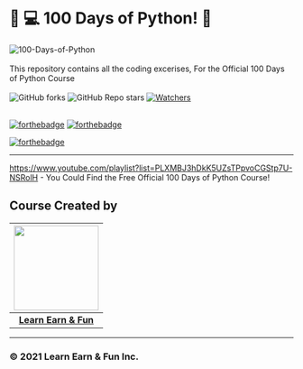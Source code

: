 # 🎯 💻 100 Days of Python! 🐍

![100-Days-of-Python](https://socialify.git.ci/LearnEarn-Fun/100-Days-of-Python/image?description=1&font=KoHo&forks=1&issues=1&language=1&logo=https%3A%2F%2Fraw.githubusercontent.com%2Fhridaya423%2FImages-for-External-Sources1%2Fmain%2FTransparent.png&owner=1&pattern=Circuit%20Board&pulls=1&stargazers=1&theme=Light)
<br><br>
This repository contains all the coding excerises, For the Official 100 Days of Python Course <br><br>
 ![GitHub forks](https://img.shields.io/github/forks/LearnEarn-Fun/100-Days-of-Python?style=for-the-badge)
 ![GitHub Repo stars](https://img.shields.io/github/stars/LearnEarn-Fun/100-Days-of-Python?style=for-the-badge)
 [![Watchers](https://img.shields.io/github/watchers/LearnEarn-Fun/100-Days-of-Python?style=for-the-badge)](https://github.com/LearnEarn-Fun/Competitive-Programming-Solutions/watchers)
 <br><br>

[![forthebadge](https://forthebadge.com/images/badges/built-by-developers.svg)](https://forthebadge.com)
[![forthebadge](https://forthebadge.com/images/badges/built-with-love.svg)](https://forthebadge.com)

[![forthebadge](https://forthebadge.com/images/badges/made-with-python.svg)](https://forthebadge.com)

---

https://www.youtube.com/playlist?list=PLXMBJ3hDkK5UZsTPpvoCGStp7U-NSRolH - You Could Find the Free Official 100 Days of Python Course!

## Course Created by

|                                     <a href="https://github.com/LearnEarn-Fun"><img src="https://avatars.githubusercontent.com/u/66988598?s=400&u=cea2effa83b4b145d26b117a4dc7dec028a9b3ca&v=4" width=150 height=150/></a>                                      |
| :-----------------------------------------------------------------------------------------------------------------------------------------------------------------------------------------------------------------------------------------------------------------: |
|                                                                                      **[Learn Earn & Fun](https://www.github.com/LearnEarn-Fun)**                                                                                    |


---

### © 2021 Learn Earn & Fun Inc.
